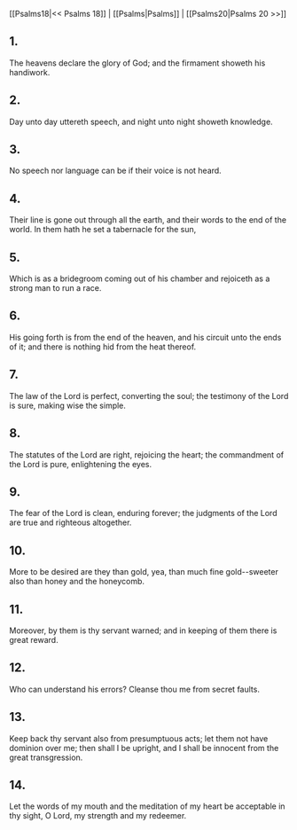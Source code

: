 [[Psalms18|<< Psalms 18]] | [[Psalms|Psalms]] | [[Psalms20|Psalms 20 >>]]
## 1.
The heavens declare the glory of God; and the firmament showeth his handiwork.
## 2.
Day unto day uttereth speech, and night unto night showeth knowledge.
## 3.
No speech nor language can be if their voice is not heard.
## 4.
Their line is gone out through all the earth, and their words to the end of the world. In them hath he set a tabernacle for the sun,
## 5.
Which is as a bridegroom coming out of his chamber and rejoiceth as a strong man to run a race.
## 6.
His going forth is from the end of the heaven, and his circuit unto the ends of it; and there is nothing hid from the heat thereof.
## 7.
The law of the Lord is perfect, converting the soul; the testimony of the Lord is sure, making wise the simple.
## 8.
The statutes of the Lord are right, rejoicing the heart; the commandment of the Lord is pure, enlightening the eyes.
## 9.
The fear of the Lord is clean, enduring forever; the judgments of the Lord are true and righteous altogether.
## 10.
More to be desired are they than gold, yea, than much fine gold\--sweeter also than honey and the honeycomb.
## 11.
Moreover, by them is thy servant warned; and in keeping of them there is great reward.
## 12.
Who can understand his errors? Cleanse thou me from secret faults.
## 13.
Keep back thy servant also from presumptuous acts; let them not have dominion over me; then shall I be upright, and I shall be innocent from the great transgression.
## 14.
Let the words of my mouth and the meditation of my heart be acceptable in thy sight, O Lord, my strength and my redeemer.

